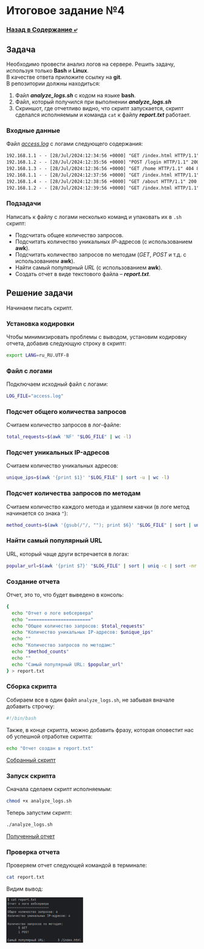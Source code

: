# Итоговое задание №4

### [Назад в Содержание ⤶](/README.md)

## Задача
Необходимо провести анализ логов на сервере. Решить задачу, используя только **Bash** и **Linux**.  
В качестве ответа приложите ссылку на **git**.  
В репозитории должны находиться:
1. Файл ***analyze_logs.sh*** с кодом на языке **bash**.  
2. Файл, который получился при выполнении ***analyze_logs.sh***  
3. Cкриншот, где отчетливо видно, что скрипт запускается, скрипт сделался исполняемым и команда `cat` к файлу 
***report.txt*** работает.  

### Входные данные
Файл *[access.log](task_4/access.log)* с логами следующего содержания:

```txt
192.168.1.1 - - [28/Jul/2024:12:34:56 +0000] "GET /index.html HTTP/1.1" 200 1234
192.168.1.2 - - [28/Jul/2024:12:35:56 +0000] "POST /login HTTP/1.1" 200 567
192.168.1.3 - - [28/Jul/2024:12:36:56 +0000] "GET /home HTTP/1.1" 404 890
192.168.1.1 - - [28/Jul/2024:12:37:56 +0000] "GET /index.html HTTP/1.1" 200 1234
192.168.1.4 - - [28/Jul/2024:12:38:56 +0000] "GET /about HTTP/1.1" 200 432
192.168.1.2 - - [28/Jul/2024:12:39:56 +0000] "GET /index.html HTTP/1.1" 200 1234
```

### Подзадачи
Написать к файлу с логами несколько команд и упаковать их в `.sh` скрипт:
- Подсчитать общее количество запросов.
- Подсчитать количество уникальных _IP_-адресов (с использованием **awk**).
- Подсчитать количество запросов по методам (_GET_, _POST_ и т.д. с использованием **awk**).
- Найти самый популярный _URL_ (с использованием **awk**).
- Создать отчет в виде текстового файла – ***report.txt***.

## Решение задачи
Начинаем писать скрипт.

### Установка кодировки
Чтобы минимизировать проблемы с выводом, установим кодировку отчета, добавив следующую строку в скрипт:

```bash
export LANG=ru_RU.UTF-8
```

### Файл с логами
Подключаем исходный файл с логами:

```bash
LOG_FILE="access.log"
```

### Подсчет общего количества запросов
Считаем количество запросов в лог-файле:

```bash
total_requests=$(awk 'NF' "$LOG_FILE" | wc -l)
```

### Подсчет уникальных IP-адресов
Считаем количество уникальных адресов:

```bash
unique_ips=$(awk '{print $1}' "$LOG_FILE" | sort -u | wc -l)
```

### Подсчет количества запросов по методам
Считаем количество каждого метода и удаляем кавчки (в логе метод начинается со знака `"`):

```bash
method_counts=$(awk '{gsub(/"/, ""); print $6}' "$LOG_FILE" | sort | uniq -c)
```

### Найти самый популярный URL
URL, который чаще други встречается в логах:

```bash
popular_url=$(awk '{print $7}' "$LOG_FILE" | sort | uniq -c | sort -nr | head -n 1)
```

### Создание отчета
Отчет, это то, что будет выведено в консоль:

```bash
{
  echo "Отчет о логе вебсервера"
  echo "======================="
  echo "Общее количество запросов: $total_requests"
  echo "Количество уникальных IP-адресов: $unique_ips"
  echo ""
  echo "Количество запросов по методам:"
  echo "$method_counts"
  echo ""
  echo "Самый популярный URL: $popular_url"
} > report.txt
```

### Сборка скрипта
Собираем все в один файл `analyze_logs.sh`, не забывая вначале добавить строчку:

```bash
#!/bin/bash
```

Также, в конце скрипта, можно добавить фразу, которая оповестит нас об успешной отработке скрипта:

```bash
echo "Отчет создан в report.txt"
```

[Собранный скрипт](task_4/analyze_logs.sh)

### Запуск скрипта
Сначала сделаем скрипт исполняемым:

```bash
chmod +x analyze_logs.sh
```

Теперь запустим скрипт:

```bash
./analyze_logs.sh
```

[Полученный отчет](task_4/report.txt)

### Проверка отчета
Проверяем отчет следующей командой в терминале:

```bash
cat report.txt
```

Видим вывод:

<img src="/img/task_4.png" width="40%">